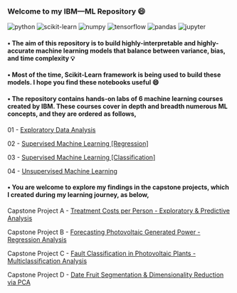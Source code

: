 ### Welcome to my IBM—ML Repository :smile:
![python](https://img.shields.io/badge/-Python-3776AB?style=flat-square&logo=python&logoColor=white)
![scikit-learn](https://img.shields.io/badge/-scikit%20learn-F7931E?style=flat-square&logo=scikit-learn&logoColor=white)
![numpy](https://img.shields.io/badge/-NumPy-013243?style=flat-square&logo=NumPy&logoColor=white)
![tensorflow](https://img.shields.io/badge/-Tensorflow-FF6F00?style=flat-square&logo=Tensorflow&logoColor=white)
![pandas](https://img.shields.io/badge/-Pandas-150458?style=flat-square&logo=Pandas&logoColor=white)
![jupyter](https://img.shields.io/badge/-Jupyter-F37626?style=flat-square&logo=Jupyter&logoColor=white)

#### • The aim of this repository is to build highly-interpretable and highly-accurate machine learning models that balance between variance, bias, and time complexity :bulb:
#### • Most of the time, Scikit-Learn framework is being used to build these models. I hope you find these notebooks useful :smile:

#### • The repository contains hands-on labs of 6 machine learning courses created by IBM. These courses cover in depth and breadth numerous ML concepts, and they are ordered as follows,

01 - [Exploratory Data Analysis](https://github.com/KAFSALAH/IBM_MachineLearning/tree/main/01%20-%20Exploratory%20Data%20Analysis)

02 - [Supervised Machine Learning [Regression]](https://github.com/KAFSALAH/IBM_MachineLearning/tree/main/02%20-%20Supervised%20Machine%20Learning%20%5BRegression%5D)

03 - [Supervised Machine Learning [Classification]](https://github.com/KAFSALAH/IBM_MachineLearning/tree/main/03%20-%20Supervised%20Machine%20Learning%20%5BClassification%5D)

04 - [Unsupervised Machine Learning](https://github.com/KAFSALAH/IBM_MachineLearning/tree/main/04%20-%20Unsupervised%20Machine%20Learning)

#### • You are welcome to explore my findings in the capstone projects, which I created during my learning journey, as below,

Capstone Project A - [Treatment Costs per Person - Exploratory & Predictive Analysis
](https://github.com/KAFSALAH/IBM_MachineLearning/blob/main/01%20-%20Exploratory%20Data%20Analysis/F%20-%20Treatment%20Costs%20per%20Person%20-%20Exploratory%20%26%20Predictive%20Analysis.ipynb)

Capstone Project B - [Forecasting Photovoltaic Generated Power - Regression Analysis](https://github.com/KAFSALAH/IBM_MachineLearning/blob/main/02%20-%20Supervised%20Machine%20Learning%20%5BRegression%5D/F%20-%20Forecasting%20Photovoltaic%20Generated%20Power.ipynb)

Capstone Project C - [Fault Classification in Photovoltaic Plants - Multiclassification Analysis](https://github.com/KAFSALAH/IBM_MachineLearning/blob/main/03%20-%20Supervised%20Machine%20Learning%20%5BClassification%5D/J%20-%20Fault%20Classification%20in%20Photovoltaic%20Plants.ipynb)

Capstone Project D - [Date Fruit Segmentation & Dimensionality Reduction via PCA](https://github.com/KAFSALAH/IBM_MachineLearning/blob/main/04%20-%20Unsupervised%20Machine%20Learning/F%20-%20Date%20Fruit%20Segmentation%20%26%20Dimensionality%20Reduction%20via%20PCA.ipynb)

